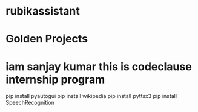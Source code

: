 # rubikassistant
# Golden Projects
# iam sanjay kumar this is codeclause internship program
pip install pyautogui
pip install wikipedia
pip install pyttsx3
pip install SpeechRecognition
